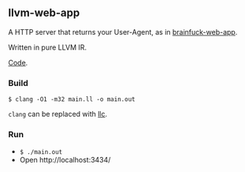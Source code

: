 
## llvm-web-app

A HTTP server that returns your User-Agent, as in [brainfuck-web-app][].

Written in pure LLVM IR.

[brainfuck-web-app]: https://github.com/EvanHahn/brainfuck-web-app

[Code](main.ll).

### Build

```console
$ clang -O1 -m32 main.ll -o main.out
```

`clang` can be replaced with [llc](https://llvm.org/docs/CommandGuide/llc.html).

### Run

- `$ ./main.out`
- Open http://localhost:3434/
